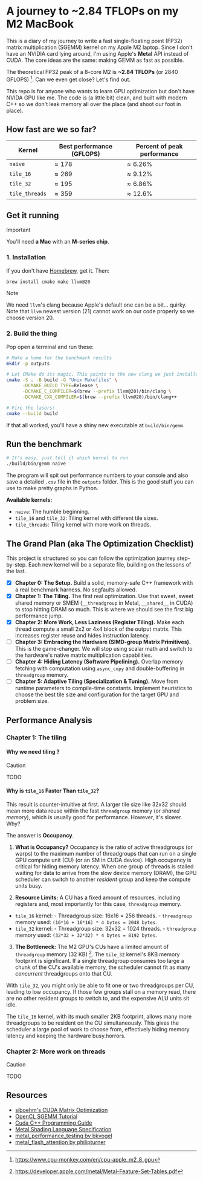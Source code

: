 # A journey to ~2.84 TFLOPs on my M2 MacBook

This is a diary of my journey to write a fast single-floating point (FP32) matrix multiplication (SGEMM) kernel on my Apple M2 laptop. Since I don't have an NVIDIA card lying around, I'm using Apple's **Metal** API instead of CUDA. The core ideas are the same: making GEMM as fast as possible. 

The theoretical FP32 peak of a 8-core M2 is **~2.84 TFLOPs** (or 2840 GFLOPS) [^1]. Can we even get close? Let's find out.

This repo is for anyone who wants to learn GPU optimization but don't have NVIDA GPU like me. The code is (a little bit) clean, and built with modern C++ so we don't leak memory all over the place (and shoot our foot in place).

## How fast are we so far?

| Kernel | Best performance (GFLOPS) | Percent of peak performance |
|--------|---------------------------|---|
| `naive` | $\approx 178$ | $\approx 6.26\%$ |
| `tile_16` | $\approx 269$ | $\approx 9.12\%$ |
| `tile_32` | $\approx 195$ | $\approx 6.86\%$ |
| `tile_threads` | $\approx 359$ | $\approx 12.6\%$ |

## Get it running

>[!IMPORTANT]
>You'll need **a Mac** with an **M-series chip**.

### 1. Installation

If you don't have [Homebrew](https://brew.sh/), get it. Then:
```bash
brew install cmake make llvm@20
```

>[!NOTE]
>We need `llvm`'s clang because Apple's default one can be a bit... quirky. Note that `llvm` newest version (21) cannot work on our code properly so we choose version 20.

### 2. Build the thing

Pop open a terminal and run these:
```bash
# Make a home for the benchmark results
mkdir -p outputs

# Let CMake do its magic. This points to the new clang we just installed.
cmake -S . -B build -G "Unix Makefiles" \
      -DCMAKE_BUILD_TYPE=Release \
      -DCMAKE_C_COMPILER=$(brew --prefix llvm@20)/bin/clang \
      -DCMAKE_CXX_COMPILER=$(brew --prefix llvm@20)/bin/clang++

# Fire the lasers!
cmake --build build
```
If that all worked, you'll have a shiny new executable at `build/bin/gemm`.

## Run the benchmark

```bash
# It's easy, just tell it which kernel to run
./build/bin/gemm naive
```

The program will spit out performance numbers to your console and also save a detailed `.csv` file in the `outputs` folder. This is the good stuff you can use to make pretty graphs in Python.

**Available kernels:**
- `naive`: The humble beginning. 
- `tile_16` and `tile_32`: Tiling kernel with different tile sizes.
- `tile_threads`: Tiling kernel with more work on threads.

## The Grand Plan (aka The Optimization Checklist)

This project is structured so you can follow the optimization journey step-by-step. Each new kernel will be a separate file, building on the lessons of the last.

- [x] **Chapter 0: The Setup.** Build a solid, memory-safe C++ framework with a real benchmark harness. No segfaults allowed.
- [x] **Chapter 1: The Tiling.** The first real optimization. Use that sweet, sweet shared memory or SMEM (`__threadgroup` in Metal, `__shared__` in CUDA) to stop hitting DRAM so much. This is where we should see the first big performance jump.
- [x] **Chapter 2: More Work, Less Laziness (Register Tiling).** Make each thread compute a small 2x2 or 4x4 block of the output matrix. This increases register reuse and hides instruction latency.
- [ ] **Chapter 3: Embracing the Hardware (SIMD-group Matrix Primitives).** This is the game-changer. We will stop using scalar math and switch to the hardware's native matrix multiplication capabilities.
- [ ] **Chapter 4: Hiding Latency (Software Pipelining).** Overlap memory fetching with computation using `async_copy` and double-buffering in `threadgroup` memory.
- [ ] **Chapter 5: Adaptive Tiling (Specialization & Tuning).** Move from runtime parameters to compile-time constants. Implement heuristics to choose the best tile size and configuration for the target GPU and problem size.

## Performance Analysis

### Chapter 1: The tiling

#### Why we need tiling ?

> [!CAUTION]
> TODO

#### Why is `tile_16` Faster Than `tile_32`?

This result is counter-intuitive at first. A larger tile size like 32x32 should mean more data reuse within the fast `threadgroup` memory (or *shared memory*), which is usually good for performance. However, it's slower. Why?

The answer is **Occupancy**.

1.  **What is Occupancy?** Occupancy is the ratio of active threadgroups (or warps) to the maximum number of threadgroups that can run on a single GPU compute unit (CU) (or an SM in CUDA device). High occupancy is critical for hiding memory latency. When one group of threads is stalled waiting for data to arrive from the slow device memory (DRAM), the GPU scheduler can switch to another *resident* group and keep the compute units busy.

2.  **Resource Limits:** A CU has a fixed amount of resources, including registers and, most importantly for this case, `threadgroup` memory.
- `tile_16` kernel:
      - Threadgroup size: 16x16 = 256 threads.
      - `threadgroup` memory used: `(16*16 + 16*16) * 4 bytes = 2048 bytes`.
- `tile_32` kernel:
      - Threadgroup size: 32x32 = 1024 threads.
      - `threadgroup` memory used: `(32*32 + 32*32) * 4 bytes = 8192 bytes`.

3.  **The Bottleneck:** The M2 GPU's CUs have a limited amount of `threadgroup` memory (32 KB) [^2]. The `tile_32` kernel's 8KB memory footprint is significant. If a single threadgroup consumes too large a chunk of the CU's available memory, the scheduler cannot fit as many *concurrent* threadgroups onto that CU.

With `tile_32`, you might only be able to fit one or two threadgroups per CU, leading to low occupancy. If those few groups stall on a memory read, there are no other resident groups to switch to, and the expensive ALU units sit idle.

The `tile_16` kernel, with its much smaller 2KB footprint, allows many more threadgroups to be resident on the CU simultaneously. This gives the scheduler a large pool of work to choose from, effectively hiding memory latency and keeping the hardware busy.horrors.

### Chapter 2: More work on threads

> [!CAUTION]
> TODO

## Resources

- [siboehm's CUDA Matrix Optimization](https://siboehm.com/articles/22/CUDA-MMM)
- [OpenCL SGEMM Tutorial](https://cnugteren.github.io/tutorial/pages/page1.html)
- [Cuda C++ Programming Guide](https://docs.nvidia.com/cuda/cuda-c-programming-guide/)
- [Metal Shading Language Specification](https://developer.apple.com/metal/Metal-Shading-Language-Specification.pdf)
- [metal_performance_testing by bkvogel](https://github.com/bkvogel/metal_performance_testing)
- [metal_flash_attention by philipturner](https://github.com/philipturner/metal-flash-attention/tree/main)

[^1]: https://www.cpu-monkey.com/en/cpu-apple_m2_8_gpu
[^2]: https://developer.apple.com/metal/Metal-Feature-Set-Tables.pdf